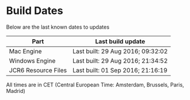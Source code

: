 # Build Dates

Below are the last known dates to updates

Part | Last build update
-----|-----
Mac Engine | Last built: 29 Aug 2016; 09:32:02
Windows Engine | Last built: 29 Aug 2016; 21:34:52
JCR6 Resource Files | Last built: 01 Sep 2016; 21:16:19
All times are in CET (Central European Time: Amsterdam, Brussels, Paris, Madrid)



